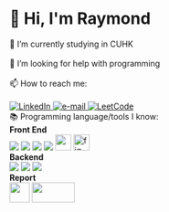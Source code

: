 <h1>👋 Hi, I'm Raymond</h1>
    🔭 I’m currently studying in CUHK<br><br>
    🤔 I’m looking for help with programming<br><br>
    📫 How to reach me: <br><br>
    <a href="https://www.linkedin.com/in/raymond-li-563a08249/">
    <img src="https://img.shields.io/badge/LinkedIn-blue?style=flat-square&logo=linkedin" alt="LinkedIn">
</a>
<a href="LIKAWAI@link.cuhk.edu.hk">
    <img src="https://img.shields.io/badge/Email-blue?style=flat-square&logo=gmail&logoColor=white" alt="e-mail">
</a>
<a href="https://leetcode.com/RaymondRaman/">
    <img src="https://img.shields.io/badge/LeetCode-blue?style=flat-square&logo=LeetCode" alt="LeetCode">
</a><br>
📚 Programming language/tools I know: 
<br>
<Strong>Front End</Strong>
<div class="image-container">
  <img src="https://img.shields.io/badge/html5-black?style=for-the-badge&logo=html5">
  <img src="https://img.shields.io/badge/css3-black?style=for-the-badge&logo=css3">
  <img src="https://img.shields.io/badge/javascript-black?style=for-the-badge&logo=javascript">
  <img src="https://img.shields.io/badge/react-black?style=for-the-badge&logo=react">
  <img src="https://github.com/RaymondRaman/RaymondRaman/assets/107023977/845a9508-4a32-4f6a-bd14-fdb6af75e02e" height="28px">
  <img src="https://www.vectorlogo.zone/logos/figma/figma-icon.svg" alt="figma" height="28px"/> 
</div>
<Strong>Backend</Strong>
<div class="image-container">
    <img src="https://img.shields.io/badge/python-black?style=for-the-badge&logo=python">
    <img src="https://img.shields.io/badge/java-black?style=for-the-badge&logo=openjdk">
    <img src="https://img.shields.io/badge/c-black?style=for-the-badge&logo=c">
</div>
<Strong>Report</Strong>
<div class="image-container">
    <img src="https://github.com/RaymondRaman/RaymondRaman/assets/107023977/c8608347-cc86-44d0-9a18-8856ef722760" height="35px">
    <img src="https://github.com/RaymondRaman/RaymondRaman/assets/107023977/d0c8377e-3f9e-465a-b7e9-34c519e54fd2" height="35px" width="75px">
</div>
